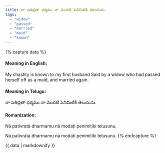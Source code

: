 ```yaml
---
title: నా పతివ్రతా ధర్మము నా మొదటి పెనిమిటికి తెలుసును.
tags:
  - "widow"
  - "passed"
  - "married"
  - "maid"
  - "known"
---
```


{% capture data %}
#### Meaning in English:
My chastity is known to my first husband
Said by a widow who had passed herself off as a maid, and married again.

#### Meaning in Telugu:
నా పతివ్రతా ధర్మము నా మొదటి పెనిమిటికి తెలుసును.

#### Romanization:
Nā pativratā dharmamu nā modaṭi penimiṭiki telusunu.

Na pativrata dharmamu na modati penimitiki telusunu.
{% endcapture %}

{{ data | markdownify }}

